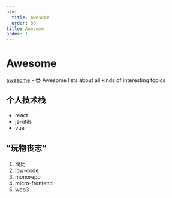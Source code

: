 ```yaml
---
nav:
  title: Awesome
  order: 80
title: Awesome
order: 1
---
```


# Awesome

 [awesome](https://github.com/sindresorhus/awesome) - 😎 Awesome lists about all kinds of interesting topics

## 个人技术栈

- react
- js-utils
- vue

## ”玩物丧志“

1. 简历
2. low-code
3. monorepo
4. micro-frontend
4. web3